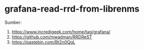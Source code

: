 # grafana-read-rrd-from-librenms
Sumber:
1. https://www.incredigeek.com/home/tag/grafana/
2. https://github.com/mwadman/RRDReST
3. https://pastebin.com/Bt2n0QgL
